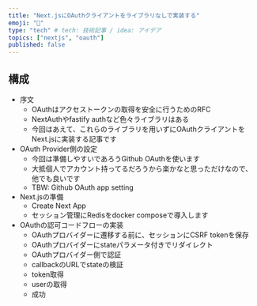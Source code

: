 ```yaml
---
title: "Next.jsにOAuthクライアントをライブラリなしで実装する"
emoji: "🔑"
type: "tech" # tech: 技術記事 / idea: アイデア
topics: ["nextjs", "oauth"]
published: false
---
```


## 構成

- 序文
  - OAuthはアクセストークンの取得を安全に行うためのRFC
  - NextAuthやfastify authなど色々ライブラリはある
  - 今回はあえて、これらのライブラリを用いずにOAuthクライアントをNext.jsに実装する記事です
- OAuth Provider側の設定
  - 今回は準備しやすいであろうGithub OAuthを使います
  - 大抵個人でアカウント持ってるだろうから楽かなと思っただけなので、他でも良いです
  - TBW: Github OAuth app setting
- Next.jsの準備
  - Create Next App
  - セッション管理にRedisをdocker composeで導入します
- OAuthの認可コードフローの実装
  - OAuthプロバイダーに遷移する前に、セッションにCSRF tokenを保存
  - OAuthプロバイダーにstateパラメータ付きでリダイレクト
  - OAuthプロバイダー側で認証
  - callbackのURLでstateの検証
  - token取得
  - userの取得
  - 成功
